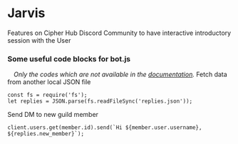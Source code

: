 # Jarvis
Features on Cipher Hub Discord Community to have interactive introductory session with the User

### Some useful code blocks for bot.js
&ensp;&ensp;_Only the codes which are not available in the [documentation](https://discord.js.org/#/docs/main/stable/general/welcome)._
Fetch data from another local JSON file
```
const fs = require('fs');
let replies = JSON.parse(fs.readFileSync('replies.json'));
```
Send DM to new guild member
```
client.users.get(member.id).send(`Hi ${member.user.username}, ${replies.new_member}`);
```
